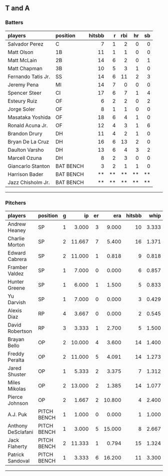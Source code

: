 ## T and A

### Batters

 
|players            |position  | hitsbb|  r| rbi| hr| sb| 
|:------------------|:---------|------:|--:|---:|--:|--:| 
|Salvador Perez     |C         |      7|  1|   2|  0|  0| 
|Matt Olson         |1B        |     11|  1|   1|  0|  0| 
|Matt McLain        |2B        |     14|  6|   2|  0|  1| 
|Matt Chapman       |3B        |     10|  5|   3|  1|  0| 
|Fernando Tatis Jr. |SS        |     14|  6|  11|  2|  3| 
|Jeremy Pena        |MI        |     14|  7|   0|  0|  0| 
|Spencer Steer      |CI        |     17|  6|   7|  1|  4| 
|Esteury Ruiz       |OF        |      6|  2|   2|  0|  2| 
|Jorge Soler        |OF        |      8|  1|   1|  0|  0| 
|Masataka Yoshida   |OF        |     18|  6|   4|  1|  0| 
|Ronald Acuna Jr.   |OF        |     12|  4|   3|  1|  6| 
|Brandon Drury      |DH        |     11|  4|   2|  1|  0| 
|Bryan De La Cruz   |DH        |     16|  6|  13|  2|  0| 
|Daulton Varsho     |DH        |     13|  6|   4|  3|  2| 
|Marcell Ozuna      |DH        |      8|  2|   3|  0|  0| 
|Giancarlo Stanton  |BAT BENCH |      3|  2|   1|  1|  0| 
|Harrison Bader     |BAT BENCH |     **| **|  **| **| **| 
|Jazz Chisholm Jr.  |BAT BENCH |     **| **|  **| **| **| 


* * *

### Pitchers

 
|players            |position    |  g|     ip| er|    era| hitsbb|  whip| so|  w| sv| 
|:------------------|:-----------|--:|------:|--:|------:|------:|-----:|--:|--:|--:| 
|Andrew Heaney      |SP          |  1|  3.000|  3|  9.000|     10| 3.333|  5|  0|  0| 
|Charlie Morton     |SP          |  2| 11.667|  7|  5.400|     16| 1.371| 14|  0|  0| 
|Edward Cabrera     |SP          |  2| 11.000|  1|  0.818|      9| 0.818| 14|  2|  0| 
|Framber Valdez     |SP          |  1|  7.000|  0|  0.000|      6| 0.857|  7|  1|  0| 
|Hunter Greene      |SP          |  1|  6.000|  1|  1.500|      5| 0.833|  8|  0|  0| 
|Yu Darvish         |SP          |  1|  7.000|  0|  0.000|      3| 0.429|  9|  1|  0| 
|Alexis Diaz        |RP          |  4|  3.667|  0|  0.000|      2| 0.545|  6|  1|  2| 
|David Robertson    |RP          |  3|  3.333|  1|  2.700|      5| 1.500|  6|  0|  2| 
|Brayan Bello       |OP          |  2| 10.000|  4|  3.600|     14| 1.400|  9|  0|  0| 
|Freddy Peralta     |OP          |  2| 11.000|  5|  4.091|     14| 1.273| 12|  0|  0| 
|Jared Shuster      |OP          |  1|  5.333|  2|  3.375|      7| 1.312|  1|  1|  0| 
|Miles Mikolas      |OP          |  2| 13.000|  2|  1.385|     14| 1.077| 12|  1|  0| 
|Pierce Johnson     |OP          |  2|  1.667|  2| 10.800|      4| 2.400|  3|  0|  0| 
|A.J. Puk           |PITCH BENCH |  1|  1.000|  0|  0.000|      1| 1.000|  3|  0|  0| 
|Anthony DeSclafani |PITCH BENCH |  1|  3.000|  5| 15.000|      8| 2.667|  2|  0|  0| 
|Jack Flaherty      |PITCH BENCH |  2| 11.333|  1|  0.794|     15| 1.324| 14|  0|  0| 
|Patrick Sandoval   |PITCH BENCH |  1|  3.333|  6| 16.200|     11| 3.300|  4|  0|  0| 


* * *



